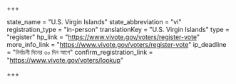+++

state_name = "U.S. Virgin Islands"
state_abbreviation = "vi"
registration_type = "in-person"
translationKey = "U.S. Virgin Islands"
type = "register"
hp_link = "https://www.vivote.gov/voters/register-vote"
more_info_link = "https://www.vivote.gov/voters/register-vote"
ip_deadline = "নির্বাচনী দিনের ৩০ দিন আগে"
confirm_registration_link = "https://www.vivote.gov/voters/lookup"

+++